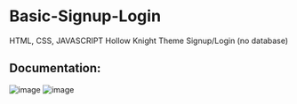 # Basic-Signup-Login
HTML, CSS, JAVASCRIPT
Hollow Knight Theme Signup/Login (no database)

## Documentation:
![image](https://github.com/user-attachments/assets/e9cbfd40-9b8a-4934-80a6-2f288f20fd1b)
![image](https://github.com/user-attachments/assets/d55a2978-6a49-406c-aaef-f0f70e6cedba)


